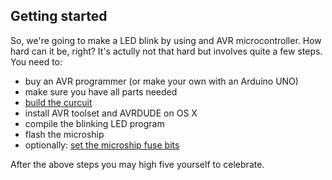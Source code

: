 ## Getting started

So, we're going to make a LED blink by using and AVR microcontroller. How hard can it be, right? It's actully not that hard but involves quite a few steps. You need to:

* buy an AVR programmer (or make your own with an Arduino UNO)
* make sure you have all parts needed
* [build the curcuit](build.md)
* install AVR toolset and AVRDUDE on OS X
* compile the blinking LED program
* flash the microship
* optionally: [set the microship fuse bits](fuses.md)

After the above steps you may high five yourself to celebrate.
